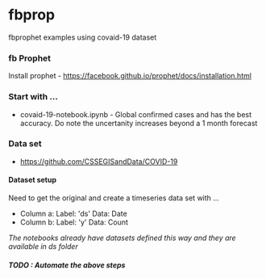 # fbprop
fbprophet examples using covaid-19 dataset

### fb Prophet
Install prophet - https://facebook.github.io/prophet/docs/installation.html

### Start with ...
- covaid-19-notebook.ipynb - Global confirmed cases and has the best accuracy. Do note the uncertanity increases beyond a 1 month forecast

### Data set
* https://github.com/CSSEGISandData/COVID-19

#### Dataset setup
Need to get the original and create a timeseries data set with ...
* Column a: Label: 'ds' Data: Date
* Column b: Label: 'y' Data: Count

*The notebooks already have datasets defined this way and they are available in ds folder*

##### TODO : Automate the above steps
